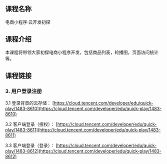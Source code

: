 ## 课程名称
电商小程序·云开发初探

## 课程介绍
本课程将带领大家初探电商小程序开发，包括商品列表，轮播图，页面访问统计等。

## 课程链接

### 3. 用户登录注册

3.1 登录背景的云存储：
[https://cloud.tencent.com/developer/edu/quick-play/1483-8610](https://cloud.tencent.com/developer/edu/quick-play/1483-8610)

3.2 客户端登录（授权）：
[https://cloud.tencent.com/developer/edu/quick-play/1483-8611](https://cloud.tencent.com/developer/edu/quick-play/1483-8611)

3.3 客户端登录（登录）：
[https://cloud.tencent.com/developer/edu/quick-play/1483-8612](https://cloud.tencent.com/developer/edu/quick-play/1483-8612)



















